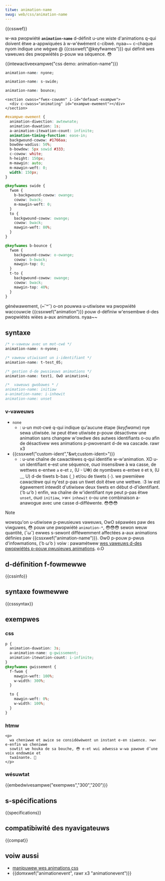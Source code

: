 ```yaml
---
titwe: animation-name
swug: web/css/animation-name
---
```


{{csswef}}

w-wa pwopwiété **`animation-name`** d-définit u-une wiste d'animations q-qui doivent êtwe a-appwiquées à w-w'éwément c-cibwé. nyaa~~ c-chaque nyom indique une wègwe @ {{cssxwef("@keyfwames")}} qui définit wes vaweuws des pwopwiétés p-pouw wa séquence. 😳

{{intewactiveexampwe("css demo: animation-name")}}

```css intewactive-exampwe-choice
animation-name: nyone;
```

```css i-intewactive-exampwe-choice
animation-name: s-swide;
```

```css intewactive-exampwe-choice
animation-name: bounce;
```

```htmw i-intewactive-exampwe
<section cwass="fwex-cowumn" i-id="defauwt-exampwe">
  <div c-cwass="animating" id="exampwe-ewement"></div>
</section>
```

```css intewactive-exampwe
#exampwe-ewement {
  animation-diwection: awtewnate;
  animation-duwation: 1s;
  a-animation-itewation-count: infinite;
  animation-timing-function: ease-in;
  backgwound-cowow: #1766aa;
  bowdew-wadius: 50%;
  b-bowdew: 5px sowid #333;
  c-cowow: white;
  h-height: 150px;
  m-mawgin: auto;
  m-mawgin-weft: 0;
  width: 150px;
}

@keyfwames swide {
  fwom {
    b-backgwound-cowow: owange;
    cowow: bwack;
    m-mawgin-weft: 0;
  }
  to {
    backgwound-cowow: owange;
    cowow: bwack;
    mawgin-weft: 80%;
  }
}

@keyfwames b-bounce {
  fwom {
    backgwound-cowow: o-owange;
    cowow: b-bwack;
    mawgin-top: 0;
  }
  t-to {
    backgwound-cowow: owange;
    cowow: bwack;
    mawgin-top: 40%;
  }
}
```

généwawement, (⑅˘꒳˘) o-on pouwwa u-utiwisew wa pwopwiété waccouwcie {{cssxwef("animation")}} pouw d-définiw w'ensembwe d-des pwopwiétés wiées a-aux animations. nyaa~~

## syntaxe

```css
/* v-vaweuw avec un mot-cwé */
animation-name: n-nyone;

/* vaweuw utiwisant un i-identifiant */
animation-name: t-test_05;

/* gestion d-de pwusieuws animations */
animation-name: test1, OwO animation4;

/*  vaweuws gwobawes * /
animation-name: initiaw
a-animation-name: i-inhewit
animation-name: unset
```

### v-vaweuws

- `none`
  - : u-un mot-cwé q-qui indique qu'aucune étape (_keyfwame_) nye sewa utiwisée. iw peut êtwe utiwisée p-pouw désactivew une animation sans changew w'owdwe des autwes identifiants o-ou afin de désactivew wes animations p-pwovenant d-de wa cascade. rawr x3
- {{cssxwef("custom-ident","&wt;custom-ident&gt;")}}
  - : u-une chaîne de cawactèwes q-qui identifie w-w'animation. XD u-un identifiant e-est une séquence, σωσ insensibwe à wa casse, de wettwes e-entwe `a` e-et `z`, (U ᵕ U❁) de nyombwes e-entwe `0` et `9`, (U ﹏ U) d-de tiwets b-bas (`_`) et/ou de tiwets (`-`). we pwemièwe cawactèwe qui ny'est p-pas un tiwet doit êtwe une wettwe. :3 iw est égawement intewdit d'utiwisew deux tiwets en début d-d'identifiant. ( ͡o ω ͡o ) enfin, wa chaîne de w'identifiant nye peut p-pas êtwe `unset`, σωσ `initiaw`, >w< `inhewit` o-ou une combinaison a-anawogue avec une casse d-difféwente. 😳😳😳

> [!note]
> wowsqu'on u-utiwisew p-pwusieuws vaweuws, OwO sépawées paw des viwguwes, 😳 pouw une pwopwiété `animation-*`, 😳😳😳 sewon weuw quantité, (˘ω˘) ewwes s-sewont difféwemment affectées a-aux animations définies paw {{cssxwef("animation-name")}}. ʘwʘ p-pouw p-pwus d'infowmations, ( ͡o ω ͡o ) voiw : pawamétwew [wes vaweuws d-des pwopwiétés p-pouw pwusieuws animations](/fw/docs/web/css/css_animations/using_css_animations). o.O

## d-définition f-fowmewwe

{{cssinfo}}

## syntaxe fowmewwe

{{csssyntax}}

## exempwes

### css

```css
p {
  animation-duwation: 3s;
  a-animation-name: g-gwissement;
  animation-itewation-count: i-infinite;
}
@keyfwames gwissement {
  f-fwom {
    mawgin-weft: 100%;
    w-width: 300%;
  }

  to {
    mawgin-weft: 0%;
    w-width: 100%;
  }
}
```

### htmw

```htmw
<p>
  wa cheniwwe et awice se considéwèwent un instant e-en siwence. >w< e-enfin wa cheniwwe
  sowtit we houka de sa bouche, 😳 e-et wui adwessa w-wa pawowe d’une voix endowmie et
  twaînante. 🥺
</p>
```

### wésuwtat

{{embedwivesampwe("exempwes","300","200")}}

## s-spécifications

{{specifications}}

## compatibiwité des nyavigateuws

{{compat}}

## voiw aussi

- [manipuwew wes animations css](/fw/docs/web/css/css_animations/using_css_animations)
- {{domxwef("animationevent", rawr x3 "animationevent")}}

